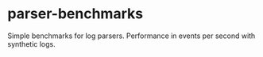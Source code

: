 # parser-benchmarks
Simple benchmarks for log parsers. Performance in events per second with synthetic logs. 
